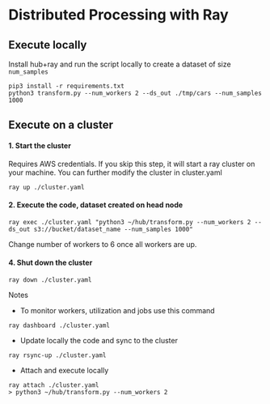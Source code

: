 # Distributed Processing with Ray


## Execute locally
Install hub+ray and run the script locally to create a dataset of size `num_samples`
```
pip3 install -r requirements.txt
python3 transform.py --num_workers 2 --ds_out ./tmp/cars --num_samples 1000
```


## Execute on a cluster
#### 1. Start the cluster
Requires AWS credentials. If you skip this step, it will start a ray cluster on your machine. You can further modify the cluster in cluster.yaml
```
ray up ./cluster.yaml
```

#### 2. Execute the code, dataset created on head node
```
ray exec ./cluster.yaml "python3 ~/hub/transform.py --num_workers 2 --ds_out s3://bucket/dataset_name --num_samples 1000"
```
Change number of workers to 6 once all workers are up.


#### 4. Shut down the cluster
```
ray down ./cluster.yaml
```

Notes

* To monitor workers, utilization and jobs use this command
```
ray dashboard ./cluster.yaml
```

* Update locally the code and sync to the cluster

```
ray rsync-up ./cluster.yaml
```

* Attach and execute locally
```
ray attach ./cluster.yaml
> python3 ~/hub/transform.py --num_workers 2
```
